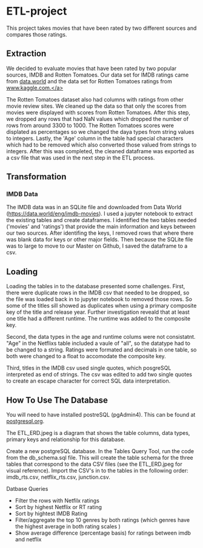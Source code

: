 # ETL-project

This project takes movies that have been rated by two different sources and compares those ratings.

## Extraction

We decided to evaluate movies that have been rated by two popular sources, IMDB and Rotten Tomatoes. Our data set for IMDB ratings came from <a href="https://data.world/eng/imdb-movies">data.world</a> and the data set for Rotten Tomatoes ratings from <a href="https://www.kaggle.com/ruchi798/movies-on-netflix-prime-video-hulu-and-disney?select=MoviesOnStreamingPlatforms_updated.csv">www.kaggle.com.</a>

The Rotten Tomatoes dataset also had columns with ratings from other movie review sites. We cleaned up the data so that only the scores from movies were displayed with scores from Rotten Tomatoes. After this step, we dropped any rows that had NaN values which dropped the number of rows from around 3300 to 1000. The Rotten Tomatoes scores were displated as percentages so we changed the daya types from string values to integers. Lastly, the 'Age' column in the table had special characters which had to be removed which also converted those valued from strings to integers. After this was completed, the cleaned dataframe was exported as a csv file that was used in the next step in the ETL process.

## Transformation

### IMDB Data 
The IMDB data was in an SQLite file and downloaded from Data World (https://data.world/eng/imdb-movies). I used a jupyter notebook to extract the existing tables and create dataframes. I identified the two tables needed ('movies' and 'ratings') that provide the main information and keys between our two sources. After identifing the keys, I removed rows that where there was blank data for keys or other major fields. Then because the SQLite file was to large to move to our Master on Github, I saved the dataframe to a csv.

## Loading

Loading the tables in to the database presented some challenges. First, there were duplicate rows in the IMDB csv that needed to be dropped, so the file was loaded back in to jupyter notebook to removed those rows. So some of the titles sill showed as duplicates when using a primary composite key of the title and release year. Further investigation reveald that at least one title had a different runtime. The runtime was added to the composite key.

Second, the data types in the age and runtime colums were not consistatnt. "Age" in the Netflixs table included a vaule of "all", so the datatype had to be changed to a string. Ratings were formated and decimals in one table, so both were changed to a float to accomodate the composite key. 

Third, titles in the IMDB csv used single quotes, which posgreSQL interpreted as end of strings. The csv was edited to add two single quotes to create an escape character for correct SQL data interpretation.

## How To Use The Database

You will need to have installed postreSQL (pgAdmin4). This can be found at <a href= "https://www.postgresql.org/download>postgresql.org">postgresql.org</a>.

The ETL_ERD.jpeg is a diagram that shows the table columns, data types, primary keys and relationship for this database.

Create a new postgreSQL database. In the Tables Query Tool, run the code from the db_schema.sql file. This will create the table schema for the three tables that correspond to the data CSV files (see the ETL_ERD.jpeg for visual reference). Import the CSV's in to the tables in the following order: imdb_rts.csv, netflix_rts.csv, junction.csv.

Datbase Queries

* Filter the rows with Netfilx ratings
* Sort by highest Netflix or RT rating
* Sort by hightest IMDB Rating
* Filter/aggregate the top 10 genres by both ratings (which genres have the highest average in both rating scales )
* Show average difference (percentage basis) for ratings between imdb and netflix
